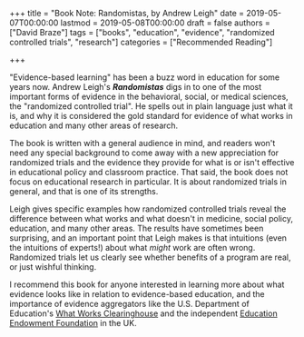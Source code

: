 +++
title = "Book Note: Randomistas, by Andrew Leigh"
date = 2019-05-07T00:00:00
lastmod = 2019-05-08T00:00:00
draft = false
authors = ["David Braze"]
tags = ["books", "education", "evidence", "randomized controlled trials", "research"]
categories = ["Recommended Reading"]

+++

"Evidence-based learning" has been a buzz word in education for some
years now. Andrew Leigh's ***Randomistas*** digs in to one of the most
important forms of evidence in the behavioral, social, or medical
sciences, the "randomized controlled trial". He spells out in plain
language just what it is, and why it is considered the gold standard
for evidence of what works in education and many other areas of
research.

The book is written with a general audience in mind, and readers
won't need any special background to come away with a new
appreciation for randomized trials and the evidence they provide for
what is or isn't effective in educational policy and classroom
practice. That said, the book does not focus on educational research
in particular. It is about randomized trials in general, and that is
one of its strengths. 

Leigh gives specific examples how randomized controlled trials reveal
the difference between what works and what doesn't in medicine, social
policy, education, and many other areas. The results have sometimes
been surprising, and an important point that Leigh makes is that
intuitions (even the intuitions of experts!) about what *might* work
are often wrong. Randomized trials let us clearly see whether benefits
of a program are real, or just wishful thinking.

I recommend this book for anyone interested in learning more about
what evidence looks like in relation to evidence-based education, and
the importance of evidence aggregators like the U.S. Department of
Education's [What Works Clearinghouse](https://ies.ed.gov/ncee/wwc/)
and the independent
[Education Endowment Foundation](https://educationendowmentfoundation.org.uk/)
in the UK.
   
